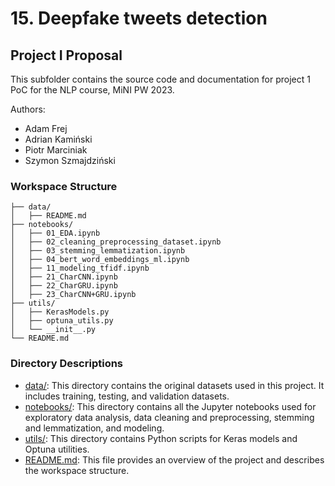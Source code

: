 # 15. Deepfake tweets detection
## Project I Proposal

This subfolder contains the source code and documentation for project 1 PoC for the NLP course, MiNI PW 2023.

Authors:
- Adam Frej
- Adrian Kamiński
- Piotr Marciniak
- Szymon Szmajdziński

### Workspace Structure
```
├── data/
│   ├── README.md
├── notebooks/
│   ├── 01_EDA.ipynb
│   ├── 02_cleaning_preprocessing_dataset.ipynb
│   ├── 03_stemming_lemmatization.ipynb
│   ├── 04_bert_word_embeddings_ml.ipynb
│   ├── 11_modeling_tfidf.ipynb
│   ├── 21_CharCNN.ipynb
│   ├── 22_CharGRU.ipynb
│   ├── 23_CharCNN+GRU.ipynb
├── utils/
│   ├── KerasModels.py
│   ├── optuna_utils.py
│   └── __init__.py
└── README.md
```


### Directory Descriptions
- [data/](./data/): This directory contains the original datasets used in this project. It includes training, testing, and validation datasets.
- [notebooks/](./notebooks/): This directory contains all the Jupyter notebooks used for exploratory data analysis, data cleaning and preprocessing, stemming and lemmatization, and modeling.
- [utils/](./utils/): This directory contains Python scripts for Keras models and Optuna utilities.
- [README.md](./README.md): This file provides an overview of the project and describes the workspace structure.